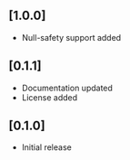 ## [1.0.0]

* Null-safety support added

## [0.1.1]

* Documentation updated
* License added

## [0.1.0]

* Initial release
